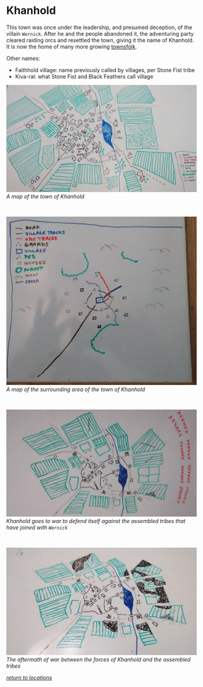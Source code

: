 # Khanhold

This town was once under the leadership, and presumed deception, of the villain `Wernick`. After he and the people abandoned it, the adventuring party cleared raiding orcs and resettled the town, giving it the name of Khanhold. It is now the home of many more growing [townsfolk](/characters/khanhold.md).

Other names:
- Faithhold village: name previously called by villages, per Stone Fist tribe
- Kiva-ral: what Stone Fist and Black Feathers call village

[![map of Khanhold](/assets/map-khanhold.webp)](/assets/map-khanhold.webp)  
_A map of the town of Khanhold_  

<br>

[![map of surrounding areas of Khanhold](/assets/map-khanhold-surroundings.webp)](/assets/map-khanhold-surroundings.webp)  
_A map of the surrounding area of the town of Khanhold_  

<br>

[![map of Khanhold, before fighting started](/assets/map-khanhold-war.webp)](/assets/map-khanhold-war.webp)  
_Khanhold goes to war to defend itself against the assembled tribes that have joined with `Wernick`_  

<br>

[![map of Khanhold, after the war](/assets/map-khanhold-post-war.webp)](/assets/map-khanhold-post-war.webp)  
_The aftermath of war between the forces of Khanhold and the assembled tribes_  

[_return to locations_](/locations/)  
